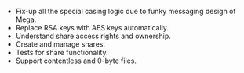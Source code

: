 * Fix-up all the special casing logic due to funky messaging design of Mega.
* Replace RSA keys with AES keys automatically.
* Understand share access rights and ownership.
* Create and manage shares.
* Tests for share functionality.
* Support contentless and 0-byte files.